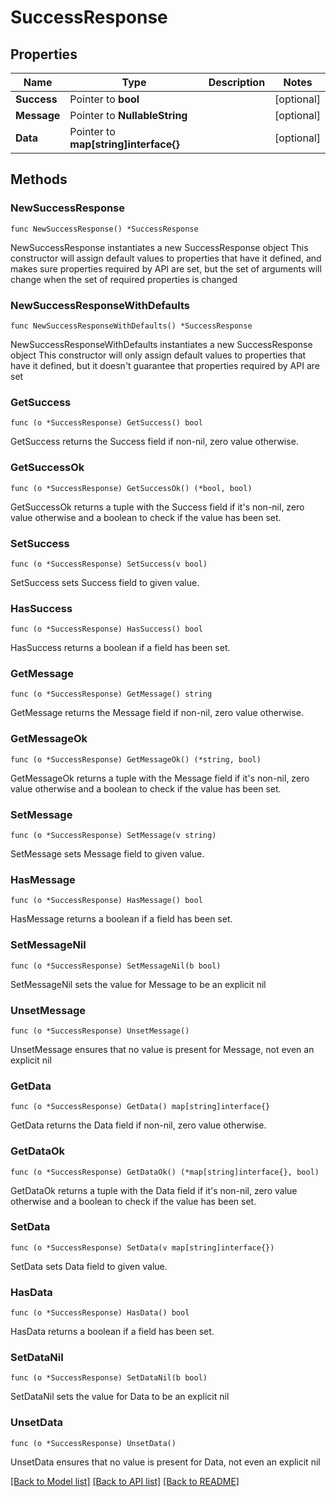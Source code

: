 # SuccessResponse

## Properties

Name | Type | Description | Notes
------------ | ------------- | ------------- | -------------
**Success** | Pointer to **bool** |  | [optional] 
**Message** | Pointer to **NullableString** |  | [optional] 
**Data** | Pointer to **map[string]interface{}** |  | [optional] 

## Methods

### NewSuccessResponse

`func NewSuccessResponse() *SuccessResponse`

NewSuccessResponse instantiates a new SuccessResponse object
This constructor will assign default values to properties that have it defined,
and makes sure properties required by API are set, but the set of arguments
will change when the set of required properties is changed

### NewSuccessResponseWithDefaults

`func NewSuccessResponseWithDefaults() *SuccessResponse`

NewSuccessResponseWithDefaults instantiates a new SuccessResponse object
This constructor will only assign default values to properties that have it defined,
but it doesn't guarantee that properties required by API are set

### GetSuccess

`func (o *SuccessResponse) GetSuccess() bool`

GetSuccess returns the Success field if non-nil, zero value otherwise.

### GetSuccessOk

`func (o *SuccessResponse) GetSuccessOk() (*bool, bool)`

GetSuccessOk returns a tuple with the Success field if it's non-nil, zero value otherwise
and a boolean to check if the value has been set.

### SetSuccess

`func (o *SuccessResponse) SetSuccess(v bool)`

SetSuccess sets Success field to given value.

### HasSuccess

`func (o *SuccessResponse) HasSuccess() bool`

HasSuccess returns a boolean if a field has been set.

### GetMessage

`func (o *SuccessResponse) GetMessage() string`

GetMessage returns the Message field if non-nil, zero value otherwise.

### GetMessageOk

`func (o *SuccessResponse) GetMessageOk() (*string, bool)`

GetMessageOk returns a tuple with the Message field if it's non-nil, zero value otherwise
and a boolean to check if the value has been set.

### SetMessage

`func (o *SuccessResponse) SetMessage(v string)`

SetMessage sets Message field to given value.

### HasMessage

`func (o *SuccessResponse) HasMessage() bool`

HasMessage returns a boolean if a field has been set.

### SetMessageNil

`func (o *SuccessResponse) SetMessageNil(b bool)`

 SetMessageNil sets the value for Message to be an explicit nil

### UnsetMessage
`func (o *SuccessResponse) UnsetMessage()`

UnsetMessage ensures that no value is present for Message, not even an explicit nil
### GetData

`func (o *SuccessResponse) GetData() map[string]interface{}`

GetData returns the Data field if non-nil, zero value otherwise.

### GetDataOk

`func (o *SuccessResponse) GetDataOk() (*map[string]interface{}, bool)`

GetDataOk returns a tuple with the Data field if it's non-nil, zero value otherwise
and a boolean to check if the value has been set.

### SetData

`func (o *SuccessResponse) SetData(v map[string]interface{})`

SetData sets Data field to given value.

### HasData

`func (o *SuccessResponse) HasData() bool`

HasData returns a boolean if a field has been set.

### SetDataNil

`func (o *SuccessResponse) SetDataNil(b bool)`

 SetDataNil sets the value for Data to be an explicit nil

### UnsetData
`func (o *SuccessResponse) UnsetData()`

UnsetData ensures that no value is present for Data, not even an explicit nil

[[Back to Model list]](../README.md#documentation-for-models) [[Back to API list]](../README.md#documentation-for-api-endpoints) [[Back to README]](../README.md)


